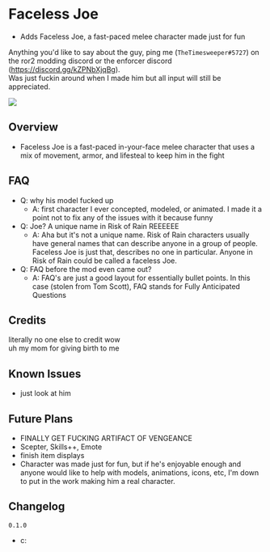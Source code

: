 # Faceless Joe
- Adds Faceless Joe, a fast-paced melee character made just for fun

Anything you'd like to say about the guy, ping me (`TheTimesweeper#5727`) on the ror2 modding discord or the enforcer discord (https://discord.gg/kZPNbXjqBg).  
Was just fuckin around when I made him but all input will still be appreciated.

[![](https://raw.githubusercontent.com/TheTimeSweeper/the/master/JoeModForReal/Release/_readme/css.png)]()

## Overview
- Faceless Joe is a fast-paced in-your-face melee character that uses a mix of movement, armor, and lifesteal to keep him in the fight

## FAQ
- Q: why his model fucked up
  - A: first character I ever concepted, modeled, or animated. I made it a point not to fix any of the issues with it because funny
- Q: Joe? A unique name in Risk of Rain REEEEEE
  - A: Aha but it's not a unique name. Risk of Rain characters usually have general names that can describe anyone in a group of people. Faceless Joe is just that, describes no one in particular. Anyone in Risk of Rain could be called a faceless Joe.
- Q: FAQ before the mod even came out?
  - A: FAQ's are just a good layout for essentially bullet points. In this case (stolen from Tom Scott), FAQ stands for Fully Anticipated Questions

## Credits
literally no one else to credit wow  
uh my mom for giving birth to me

## Known Issues
- just look at him

## Future Plans
- FINALLY GET FUCKING ARTIFACT OF VENGEANCE
- Scepter, Skills++, Emote
- finish item displays
- Character was made just for fun, but if he's enjoyable enough and anyone would like to help with models, animations, icons, etc, I'm down to put in the work making him a real character.

## Changelog

`0.1.0`
- c: